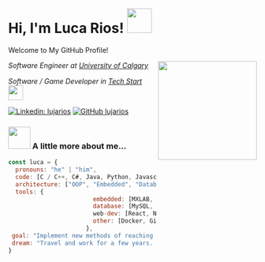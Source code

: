 <h1>Hi, I'm Luca Rios! <img src="https://media0.giphy.com/media/v1.Y2lkPTc5MGI3NjExbDVwZ3NkNm5pN3VmbjBjbjJmcTN5eGV3NDU4ZXl2dDNkbjdxN2lrbyZlcD12MV9pbnRlcm5hbF9naWZfYnlfaWQmY3Q9cw/xThtal2R5W3OdmKiGY/giphy.gif" width="50"></h1>
<p>Welcome to My GitHub Profile!</p>
<img align='right' src="https://media3.giphy.com/media/v1.Y2lkPTc5MGI3NjExZzNzd2Z5aDByM3cyNmI5cWV1ZHdyZHAyc2dmN2phZ3NkcTV3cGZnMCZlcD12MV9pbnRlcm5hbF9naWZfYnlfaWQmY3Q9cw/YPJ5gi3MZzSjhtQTIk/giphy.gif" width="200"">
<p><em>Software Engineer at <a href="https://schulich.ucalgary.ca">University of Calgary</a>‎ ‎ <img src="https://media0.giphy.com/media/v1.Y2lkPTc5MGI3NjExZDF5b29hNXNyYm1jc2QzeWgzZm5zbndvZ296c2YxdWR4enZvdjNpcyZlcD12MV9pbnRlcm5hbF9naWZfYnlfaWQmY3Q9cw/IeEeEIPq36SC5TUqbd/giphy.gif" width="15">
</br>Software / Game Developer in <a href="https://techstartucalgary.com">Tech Start</a> ‎ <img src="https://media0.giphy.com/media/v1.Y2lkPTc5MGI3NjExeGV1Z2F4N3JwczhtNXp3dHpucTdxcDJpcXFpdjI5OGZoN2p1czVrdSZlcD12MV9pbnRlcm5hbF9naWZfYnlfaWQmY3Q9cw/pFwXMKR3dHra4p6neT/giphy.gif" width="30"> 
</em></p>

[![Linkedin: lujarios](https://img.shields.io/badge/-lujarios-blue?style=flat-square&logo=Linkedin&logoColor=white&link=https://www.linkedin.com/in/lujarios/)](https://www.linkedin.com/in/lujarios/)
[![GitHub lujarios](https://img.shields.io/github/followers/lujarios?label=follow&style=social)](https://github.com/lujarios)

### <img src="https://media1.giphy.com/media/v1.Y2lkPTc5MGI3NjExdmhjOGwwbndoaHlncGJoeGhnbmU5cDRsbWhzZDBzY252bW0zcndvcSZlcD12MV9pbnRlcm5hbF9naWZfYnlfaWQmY3Q9cw/SbjZReq34bsLAa6sMT/giphy.gif" width="45"> A little more about me...  

```javascript
const luca = {
  pronouns: "he" | "him",
  code: [C / C++, C#, Java, Python, Javascript],
  architecture: ["OOP", "Embedded", "Database Operation"],
  tools: {
                        embedded: [MXLAB, Datasheet Venturer],
                        database: [MySQL, PosgreSQL, PGAdmin, MongoDB],
                        web-dev: [React, Next.js, Node.js, Flask],
                        other: [Docker, Github, VS-Code, Unity]
                      },
 goal: "Implement new methods of reaching out for internship applications.",
 dream: "Travel and work for a few years. Learn and experience as much as I can!"
}
```

